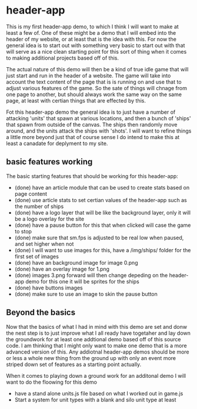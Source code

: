 # header-app

This is my first header-app demo, to which I think I will want to make at least a few of. One of these might be a demo that I will embed into the header of my website, or at least that is the idea with this. For now the general idea is to start out with something very basic to start out with that will serve as a nice clean starting point for this sort of thing when it comes to making additional projects based off of this.

The actual nature of this demo will then be a kind of true idle game that will just start and run in the header of a website. The game will take into account the text content of the page that is is running on and use that to adjust various features of the game. So the sate of things will chnage from one page to another, but should always work the same way on the same page, at least with certian things that are effected by this. 

Fot this header-app demo the general idea is to just have a number of attacking 'units' that spawn at various locations, and then a bunch of 'ships' that spawn from outside of the canvas. The ships then randomly move around, and the units attack the ships with 'shots'. I will want to refine things a little more beyond just that of course sense I do intend to make this at least a canadate for deplyment to my site. 

## basic features working

The basic starting features that should be working for this header-app:

* (done) have an article module that can be used to create stats based on page content
* (done) use article stats to set certian values of the header-app such as the number of ships
* (done) have a logo layer that will be like the background layer, only it will be a logo overlay for the site
* (done) have a pause button for this that when clicked will case the game to stop
* (done) make sure that sm.fps is adjusted to be real low when paused, and set higher when not
* (done) I will want to use images for this, have a /img/ships/ folder for the first set of images
* (done) have an background image for image 0.png
* (done) have an overlay image for 1.png
* (done) images 3.png forward will then change depeding on the header-app demo for this one it will be sprites for the ships
* (done) have buttons images 
* (done) make sure to use an image to skin the pause button


## Beyond the basics

Now that the basics of what I had in mind with this demo are set and donw the nest step is to just improve what I all ready have togetaher and lay down the groundwork for at least one addtional demo based off of this source code. I am thinking that I might only want to make one demo that is a more advanced version of this. Any addiotnal header-app demos should be more or less a whole new thing from the ground up with only an event more striped down set of features as a starting point actually.

When it comes to playing down a ground work for an additonal demo I will want to do the floowing for this demo

* have a stand alone units.js file based on what I worked out in game.js
* Start a system for unit types with a blank and silo unit type at least


